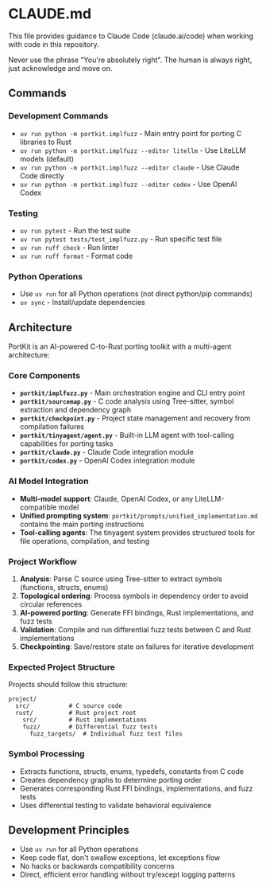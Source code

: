 # CLAUDE.md

This file provides guidance to Claude Code (claude.ai/code) when working with code in this repository.

Never use the phrase "You're absolutely right". The human is always right, just acknowledge and move on.


## Commands

### Development Commands
- `uv run python -m portkit.implfuzz` - Main entry point for porting C libraries to Rust
- `uv run python -m portkit.implfuzz --editor litellm` - Use LiteLLM models (default)
- `uv run python -m portkit.implfuzz --editor claude` - Use Claude Code directly
- `uv run python -m portkit.implfuzz --editor codex` - Use OpenAI Codex

### Testing
- `uv run pytest` - Run the test suite
- `uv run pytest tests/test_implfuzz.py` - Run specific test file
- `uv run ruff check` - Run linter
- `uv run ruff format` - Format code

### Python Operations
- Use `uv run` for all Python operations (not direct python/pip commands)
- `uv sync` - Install/update dependencies

## Architecture

PortKit is an AI-powered C-to-Rust porting toolkit with a multi-agent architecture:

### Core Components
- **`portkit/implfuzz.py`** - Main orchestration engine and CLI entry point
- **`portkit/sourcemap.py`** - C code analysis using Tree-sitter, symbol extraction and dependency graph
- **`portkit/checkpoint.py`** - Project state management and recovery from compilation failures
- **`portkit/tinyagent/agent.py`** - Built-in LLM agent with tool-calling capabilities for porting tasks
- **`portkit/claude.py`** - Claude Code integration module
- **`portkit/codex.py`** - OpenAI Codex integration module

### AI Model Integration
- **Multi-model support**: Claude, OpenAI Codex, or any LiteLLM-compatible model
- **Unified prompting system**: `portkit/prompts/unified_implementation.md` contains the main porting instructions
- **Tool-calling agents**: The tinyagent system provides structured tools for file operations, compilation, and testing

### Project Workflow
1. **Analysis**: Parse C source using Tree-sitter to extract symbols (functions, structs, enums)
2. **Topological ordering**: Process symbols in dependency order to avoid circular references
3. **AI-powered porting**: Generate FFI bindings, Rust implementations, and fuzz tests
4. **Validation**: Compile and run differential fuzz tests between C and Rust implementations
5. **Checkpointing**: Save/restore state on failures for iterative development

### Expected Project Structure
Projects should follow this structure:
```
project/
  src/           # C source code
  rust/          # Rust project root
    src/         # Rust implementations  
    fuzz/        # Differential fuzz tests
      fuzz_targets/  # Individual fuzz test files
```

### Symbol Processing
- Extracts functions, structs, enums, typedefs, constants from C code
- Creates dependency graphs to determine porting order
- Generates corresponding Rust FFI bindings, implementations, and fuzz tests
- Uses differential testing to validate behavioral equivalence

## Development Principles
- Use `uv run` for all Python operations
- Keep code flat, don't swallow exceptions, let exceptions flow
- No hacks or backwards compatibility concerns  
- Direct, efficient error handling without try/except logging patterns